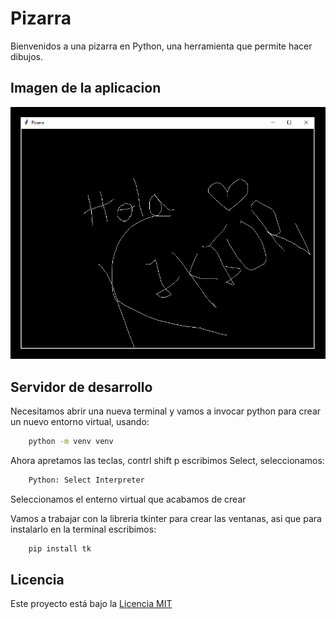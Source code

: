 # Pizarra
 
Bienvenidos a una pizarra en Python, una herramienta que permite hacer dibujos.

## Imagen de la aplicacion 
![Alt text](/img.png)

## Servidor de desarrollo

Necesitamos abrir una nueva terminal y vamos a invocar python para crear un nuevo entorno virtual, usando:
```bash
    python -m venv venv
```

Ahora apretamos las teclas, contrl shift p
escribimos Select, seleccionamos:
```bash
    Python: Select Interpreter
``` 
Seleccionamos el enterno virtual que acabamos de crear 


Vamos a trabajar con la libreria tkinter para crear las ventanas, asi que para instalarlo en la terminal escribimos:
```bash
    pip install tk
``` 
 

## Licencia
 
Este proyecto está bajo la [Licencia MIT](LICENSE)

